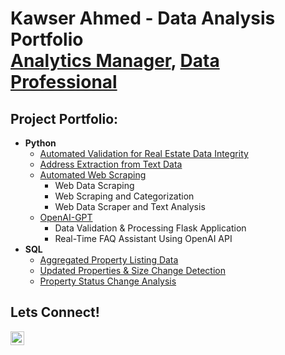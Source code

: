 <h1>Kawser Ahmed - Data Analysis Portfolio <br/><a href="https://github.com/kawahm123">Analytics Manager</a>, <a href="https://www.linkedin.com/in/kawahm123/">Data Professional</a>

<h2>Project Portfolio:</h2>

- <b>Python</b>
  - [Automated Validation for Real Estate Data Integrity](https://github.com/kawahm123/Automated-Validation-for-Real-Estate-Data-Integrity)
  - [Address Extraction from Text Data](https://github.com/kawahm123/Address-Extraction-from-Text-Data)
  - [Automated Web Scraping](https://github.com/kawahm123/Automated-Web-Scraping-and-Categorization)
    - Web Data Scraping
    - Web Scraping and Categorization
    - Web Data Scraper and Text Analysis
  - [OpenAI-GPT](https://github.com/kawahm123/OpenAI-GPT)
    - Data Validation & Processing Flask Application
    - Real-Time FAQ Assistant Using OpenAI API
- <b>SQL</b>
  - [Aggregated Property Listing Data](https://github.com/kawahm123/Aggregated-Property-Listing-Data)
  - [Updated Properties & Size Change Detection](https://github.com/kawahm123/Updated-Properties-and-Size-Change-Detection)
  - [Property Status Change Analysis](https://github.com/kawahm123/Property-Status-Change-Analysis)

<h2>Lets Connect!</h2>

[<img align="left" alt="KawserAhmed | LinkedIn" width="22px" src="https://cdn.jsdelivr.net/npm/simple-icons@v3/icons/linkedin.svg" />][linkedin]

[linkedin]: https://linkedin.com/in/kawahm123

<!--
**joshmadakor1/joshmadakor1** is a ✨ _special_ ✨ repository because its `README.md` (this file) appears on your GitHub profile.

Here are some ideas to get you started:

- 🔭 I’m currently working on ...
- 🌱 I’m currently learning ...
- 👯 I’m looking to collaborate on ...
- 🤔 I’m looking for help with ...
- 💬 Ask me about ...
- 📫 How to reach me: ...
- 😄 Pronouns: ...
- ⚡ Fun fact: ...
-->
